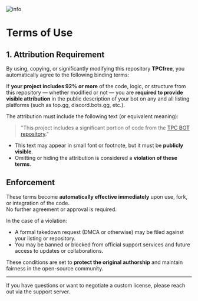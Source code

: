 ![info](https://static.vecteezy.com/system/resources/previews/021/433/032/non_2x/important-rubber-stamp-free-png.png)
# Terms of Use

## 1. Attribution Requirement

By using, copying, or significantly modifying this repository **TPCfree**, you automatically agree to the following binding terms:

If **your project includes 92% or more** of the code, logic, or structure from this repository — whether modified or not — you are **required to provide visible attribution** in the public description of your bot on any and all listing platforms (such as top.gg, discord.bots.gg, etc.).

The attribution must include the following text (or equivalent meaning):

> "This project includes a significant portion of code from the [TPC BOT repository](https://github.com/IliaPiasta/TPCfree/)."

- This text may appear in small font or footnote, but it must be **publicly visible**.
- Omitting or hiding the attribution is considered a **violation of these terms**.

## Enforcement

These terms become **automatically effective immediately** upon use, fork, or integration of the code.  
No further agreement or approval is required.

In the case of a violation:
- A formal takedown request (DMCA or otherwise) may be filed against your listing or repository.
- You may be banned or blocked from official support services and future access to updates or collaborations.

These conditions are set to **protect the original authorship** and maintain fairness in the open-source community.

---
If you have questions or want to negotiate a custom license, please reach out via the support server.
